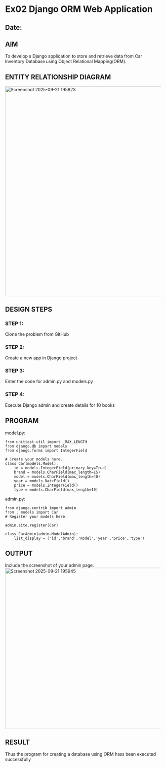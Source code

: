 # Ex02 Django ORM Web Application
## Date: 

## AIM
To develop a Django application to store and retrieve data from Car Inventory Database using Object Relational Mapping(ORM).

## ENTITY RELATIONSHIP DIAGRAM

<img width="1028" height="677" alt="Screenshot 2025-09-21 195823" src="https://github.com/user-attachments/assets/7cd8adb3-71cf-4c17-b732-50530fe59695" />


## DESIGN STEPS

### STEP 1:
Clone the problem from GitHub

### STEP 2:
Create a new app in Django project

### STEP 3:
Enter the code for admin.py and models.py

### STEP 4:
Execute Django admin and create details for 10 books

## PROGRAM

model.py:
```
from unittest.util import _MAX_LENGTH
from django.db import models
from django.forms import IntegerField

# Create your models here.
class Car(models.Model):
    id = models.IntegerField(primary_key=True)
    brand = models.CharField(max_length=15)
    model = models.CharField(max_length=40)
    year = models.DateField()
    price = models.IntegerField()
    type = models.CharField(max_length=10)

```

admin.py:
```
from django.contrib import admin
from . models import Car
# Register your models here.

admin.site.register(Car)

class CarAdmin(admin.ModelAdmin):
    list_display = ('id','brand','model','year','price','type')
```


## OUTPUT

Include the screenshot of your admin page.
<img width="1031" height="520" alt="Screenshot 2025-09-21 195945" src="https://github.com/user-attachments/assets/ec8545c4-9e47-4743-9baa-f649792fcf6c" />



## RESULT
Thus the program for creating a database using ORM hass been executed successfully

